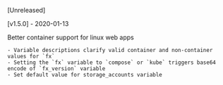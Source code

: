 [Unreleased]

[v1.5.0] - 2020-01-13

Better container support for linux web apps

    - Variable descriptions clarify valid container and non-container values for `fx` 
    - Setting the `fx` variable to `compose` or `kube` triggers base64 encode of `fx_version` variable
    - Set default value for storage_accounts variable 
